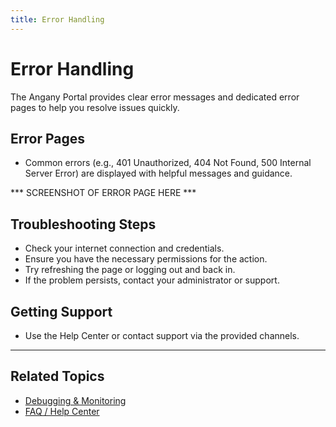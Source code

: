 ```yaml
---
title: Error Handling
---
```


# Error Handling

The Angany Portal provides clear error messages and dedicated error pages to help you resolve issues quickly.

## Error Pages
- Common errors (e.g., 401 Unauthorized, 404 Not Found, 500 Internal Server Error) are displayed with helpful messages and guidance.

*** SCREENSHOT OF ERROR PAGE HERE ***

## Troubleshooting Steps
- Check your internet connection and credentials.
- Ensure you have the necessary permissions for the action.
- Try refreshing the page or logging out and back in.
- If the problem persists, contact your administrator or support.

## Getting Support
- Use the Help Center or contact support via the provided channels.

---

## Related Topics
- [Debugging & Monitoring](./debugging.md)
- [FAQ / Help Center](./faq.md) 